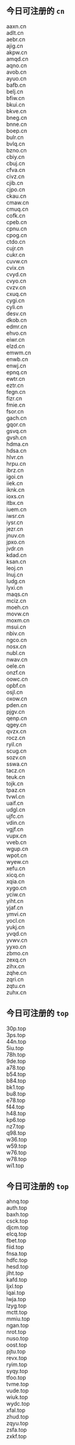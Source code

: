 
## 今日可注册的 `cn`
>
aaxn.cn   
adlt.cn   
aebr.cn   
ajig.cn   
akpw.cn   
amqd.cn   
aqno.cn   
avob.cn   
ayuo.cn   
bafb.cn   
belj.cn   
bfiw.cn   
bkui.cn   
bkve.cn   
bneg.cn   
bnne.cn   
boep.cn   
bulr.cn   
bvlq.cn   
bzno.cn   
cbiy.cn   
cbuj.cn   
cfva.cn   
civz.cn   
cjib.cn   
cjpo.cn   
ckau.cn   
cmaw.cn   
cmuq.cn   
cofk.cn   
cpeb.cn   
cpnu.cn   
cpog.cn   
ctdo.cn   
cujr.cn   
cukr.cn   
cuvw.cn   
cvix.cn   
cvyd.cn   
cvyo.cn   
cvzv.cn   
cxuq.cn   
cygi.cn   
cyli.cn   
desv.cn   
dkob.cn   
edmr.cn   
ehvo.cn   
eiwr.cn   
elzd.cn   
emwm.cn   
enwb.cn   
enwj.cn   
epnq.cn   
ewtr.cn   
eztr.cn   
fegn.cn   
fizr.cn   
fmie.cn   
fsor.cn   
gach.cn   
gqor.cn   
gsvq.cn   
gvsh.cn   
hdma.cn   
hdsa.cn   
hlvr.cn   
hrpu.cn   
ibrz.cn   
igoi.cn   
iiek.cn   
iknk.cn   
ioxs.cn   
itbx.cn   
iuem.cn   
iwsr.cn   
iysr.cn   
jezr.cn   
jnuv.cn   
jpxo.cn   
jvdr.cn   
kdad.cn   
ksan.cn   
leoj.cn   
lnuj.cn   
ludg.cn   
lyxi.cn   
maqs.cn   
mciz.cn   
moeh.cn   
movw.cn   
moxm.cn   
msui.cn   
nbiv.cn   
ngco.cn   
nosx.cn   
nubl.cn   
nwav.cn   
oele.cn   
onzf.cn   
oowc.cn   
opbf.cn   
osjl.cn   
oxow.cn   
pden.cn   
pjgv.cn   
qenp.cn   
qgey.cn   
qvzx.cn   
rocz.cn   
ryil.cn   
scug.cn   
sozv.cn   
sswa.cn   
tacz.cn   
teuk.cn   
tojk.cn   
tpaz.cn   
tvwl.cn   
uaif.cn   
udgl.cn   
ujfc.cn   
vdin.cn   
vgjf.cn   
vupx.cn   
vveb.cn   
wgup.cn   
wpot.cn   
wyew.cn   
xefu.cn   
xicq.cn   
xqia.cn   
xygo.cn   
yciw.cn   
yiht.cn   
yjaf.cn   
ymvi.cn   
yocl.cn   
yukj.cn   
yvqd.cn   
yvwv.cn   
yyxo.cn   
zbmo.cn   
zexq.cn   
zihx.cn   
zqhe.cn   
zqri.cn   
zqtu.cn   
zuhx.cn   


## 今日可注册的 `top`
>
30p.top   
3ps.top   
44n.top   
5iu.top   
78h.top   
9de.top   
a78.top   
b54.top   
b84.top   
bk1.top   
bu8.top   
e78.top   
f44.top   
h48.top   
kp6.top   
nz7.top   
q98.top   
w36.top   
w59.top   
w76.top   
w78.top   
wi1.top   


## 今日可注册的 `top`
>
ahnq.top   
auth.top   
baxh.top   
csck.top   
djcm.top   
elcq.top   
fbet.top   
fiid.top   
fnsa.top   
hdfc.top   
hesd.top   
jlht.top   
kafd.top   
ljxl.top   
lqai.top   
lwja.top   
lzyg.top   
mctt.top   
mmiu.top   
ngan.top   
nrot.top   
nuso.top   
oost.top   
pjtu.top   
revx.top   
ryim.top   
syqy.top   
tfoo.top   
tvme.top   
vude.top   
wiuk.top   
wydc.top   
xfal.top   
zhud.top   
zqyu.top   
zsfa.top   
zxkf.top   

